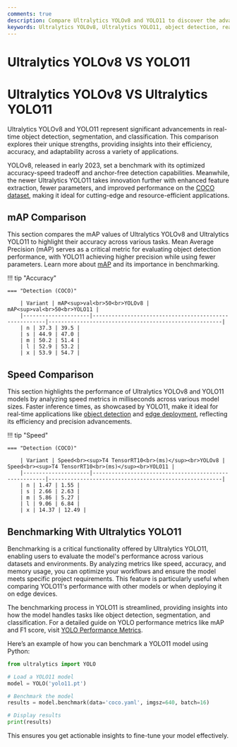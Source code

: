 ```yaml
---
comments: true
description: Compare Ultralytics YOLOv8 and YOLO11 to discover the advancements in real-time AI, object detection, and edge AI. Explore how YOLO11 redefines computer vision with superior accuracy, speed, and efficiency, building on the foundation of YOLOv8's capabilities.
keywords: Ultralytics YOLOv8, Ultralytics YOLO11, object detection, real-time AI, edge AI, computer vision, YOLO comparison, AI models
---
```

# Ultralytics YOLOv8 VS YOLO11
# Ultralytics YOLOv8 VS Ultralytics YOLO11

Ultralytics YOLOv8 and YOLO11 represent significant advancements in real-time object detection, segmentation, and classification. This comparison explores their unique strengths, providing insights into their efficiency, accuracy, and adaptability across a variety of applications.

YOLOv8, released in early 2023, set a benchmark with its optimized accuracy-speed tradeoff and anchor-free detection capabilities. Meanwhile, the newer Ultralytics YOLO11 takes innovation further with enhanced feature extraction, fewer parameters, and improved performance on the [COCO dataset](https://docs.ultralytics.com/datasets/detect/coco/), making it ideal for cutting-edge and resource-efficient applications.


## mAP Comparison

This section compares the mAP values of Ultralytics YOLOv8 and Ultralytics YOLO11 to highlight their accuracy across various tasks. Mean Average Precision (mAP) serves as a critical metric for evaluating object detection performance, with YOLO11 achieving higher precision while using fewer parameters. Learn more about [mAP](https://www.ultralytics.com/glossary/mean-average-precision-map) and its importance in benchmarking.


!!! tip "Accuracy"

	=== "Detection (COCO)"

		| Variant | mAP<sup>val<br>50<br>YOLOv8 | mAP<sup>val<br>50<br>YOLO11 |
		|---------------------|-------------------------------------------------------|-------------------------------------------------------|
		| n | 37.3 | 39.5 |
		| s | 44.9 | 47.0 |
		| m | 50.2 | 51.4 |
		| l | 52.9 | 53.2 |
		| x | 53.9 | 54.7 |
		

## Speed Comparison

This section highlights the performance of Ultralytics YOLOv8 and YOLO11 models by analyzing speed metrics in milliseconds across various model sizes. Faster inference times, as showcased by YOLO11, make it ideal for real-time applications like [object detection](https://docs.ultralytics.com/tasks/detect/) and [edge deployment](https://docs.ultralytics.com/guides/model-deployment-options/), reflecting its efficiency and precision advancements.


!!! tip "Speed"

	=== "Detection (COCO)"

		| Variant | Speed<br><sup>T4 TensorRT10<br>(ms)</sup><br>YOLOv8 | Speed<br><sup>T4 TensorRT10<br>(ms)</sup><br>YOLO11 |
		|---------------------|-------------------------------------------------------|-------------------------------------------------------|
		| n | 1.47 | 1.55 |
		| s | 2.66 | 2.63 |
		| m | 5.86 | 5.27 |
		| l | 9.06 | 6.84 |
		| x | 14.37 | 12.49 |

## Benchmarking With Ultralytics YOLO11

Benchmarking is a critical functionality offered by Ultralytics YOLO11, enabling users to evaluate the model's performance across various datasets and environments. By analyzing metrics like speed, accuracy, and memory usage, you can optimize your workflows and ensure the model meets specific project requirements. This feature is particularly useful when comparing YOLO11's performance with other models or when deploying it on edge devices.

The benchmarking process in YOLO11 is streamlined, providing insights into how the model handles tasks like object detection, segmentation, and classification. For a detailed guide on YOLO performance metrics like mAP and F1 score, visit [YOLO Performance Metrics](https://docs.ultralytics.com/guides/).

Here’s an example of how you can benchmark a YOLO11 model using Python:

```python
from ultralytics import YOLO

# Load a YOLO11 model
model = YOLO('yolo11.pt')  

# Benchmark the model
results = model.benchmark(data='coco.yaml', imgsz=640, batch=16)

# Display results
print(results)
```

This ensures you get actionable insights to fine-tune your model effectively.
